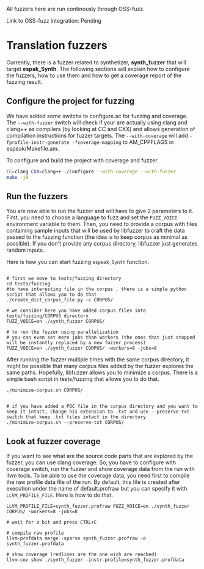 All fuzzers here are run continously through OSS-fuzz.

Link to OSS-fuzz integration: Pending

# Translation fuzzers

Currently, there is a fuzzer related to synthetizer, **synth_fuzzer** that will target **espak_Synth**. The following sections will explain how to configure the fuzzers, how to use them and how to get a coverage report of the fuzzing result. 

## Configure the project for fuzzing

We have added some switchs to configure.ac for fuzzing and coverage. The `--with-fuzzer` switch will check if your are actually using clang and clang++ as compilers (by looking at CC and CXX) and allows generation of compilation instructions for fuzzer targets. The `--with-coverage` will add `-fprofile-instr-generate -fcoverage-mapping` to AM_CPPFLAGS in espeak/Makefile.am.

To configure and build the project with coverage and fuzzer.
```./autogen.sh
CC=clang CXX=clang++ ./configure --with-coverage --with-fuzzer
make -j8
```

## Run the fuzzers

You are now able to run the fuzzer and will have to give 2 parameters to it. First, you need to choose a language  to fuzz and set the `FUZZ_VOICE` environment variable to them. Then, you need to provide a corpus with files containing sample inputs that will be used by libfuzzer to craft the data passed to the fuzzing function (the idea is to keep corpus as minimal as possible). If you don't provide any corpus directory, libfuzzer just generates random inputs.

Here is how you can start fuzzing  `espeak_Synth` function.
```

# first we move to tests/fuzzing directory
cd tests/fuzzing
#to have interesting file in the corpus , there is a simple python script that allows you to do that
./create_dict_corpus_file.py -c CORPUS/

# we consider here you have added corpus files into tests/fuzzing/CORPUS directory
FUZZ_VOICE=en ./synth_fuzzer CORPUS/

# to run the fuzzer using parallelization
# you can even set more jobs than workers (the ones that just stopped will be instantly replaced by a new fuzzer process)
FUZZ_VOICE=en ./synth_fuzzer CORPUS/ -workers=8 -jobs=8
```
After running the fuzzer multiple times with the same corpus directory, it might be possible that many corpus files added by the fuzzer explores the same paths. Hopefully, libfuzzer allows you to minimize a corpus. There is a simple bash script in tests/fuzzing that allows you to do that.
```
./minimize-corpus.sh CORPUS/


# if you have added a POC file in the corpus directory and you want to keep it intact, change his extension to .txt and use --preserve-txt switch that keep .txt files intact in the directory
./minimize-corpus.sh --preserve-txt CORPUS/
```
## Look at fuzzer coverage

If you want to see what are the source code parts that are explored by the fuzzer, you can use clang coverage. So, you have to configure with coverage switch, run the fuzzer and show coverage data from the run with llvm tools. 
To be able to use the coverage data, you need first to compile the raw profile data file of the run. By default, this file is created after execution under the name of default.profraw but you can specify it with `LLVM_PROFILE_FILE`.
Here is how to do that.
```
LLVM_PROFILE_FILE=synth_fuzzer.profraw FUZZ_VOICE=en ./synth_fuzzer CORPUS/ -workers=8 -jobs=8

# wait for a bit and press CTRL+C

# compile raw profile
llvm-profdata merge -sparse synth_fuzzer.profraw -o synth_fuzzer.profdata

# show coverage (redlines are the one wich are reached)
llvm-cov show ./synth_fuzzer -instr-profile=synth_fuzzer.profdata
```
